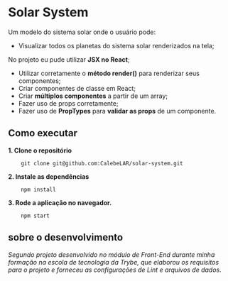 # Solar System
Um modelo do sistema solar onde o usuário pode:
* Visualizar todos os planetas do sistema solar renderizados na tela;

No projeto eu pude utilizar **JSX no React**;
* Utilizar corretamente o **método render()** para renderizar seus componentes;
* Criar componentes de classe em React;
* Criar **múltiplos componentes** a partir de um array;
* Fazer uso de props corretamente;
* Fazer uso de **PropTypes** para **validar as props** de um componente.

## Como executar
**1. Clone o repositório**  
```shell
    git clone git@github.com:CalebeLAR/solar-system.git  
```

**2. Instale as dependências**  
```shell
    npm install  
```

**3. Rode a aplicação no navegador.**  
```shell
    npm start
```
## sobre o desenvolvimento
_Segundo projeto desenvolvido no módulo de Front-End durante minha formação na escola de tecnologia da Trybe, que elaborou os requisitos para o projeto e forneceu as configurações de Lint e arquivos de dados._
